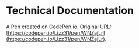 # Technical Documentation

A Pen created on CodePen.io. Original URL: [https://codepen.io/Lizz31/pen/WNZajLr](https://codepen.io/Lizz31/pen/WNZajLr).

